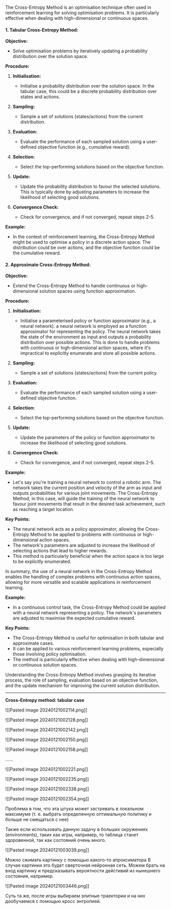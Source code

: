 
The Cross-Entropy Method is an optimisation technique often used in reinforcement learning for solving optimisation problems. It is particularly effective when dealing with high-dimensional or continuous spaces.

#### 1. **Tabular Cross-Entropy Method:**

**Objective:**
- Solve optimisation problems by iteratively updating a probability distribution over the solution space.

**Procedure:**
1. **Initialisation:**
   - Initialise a probability distribution over the solution space. In the tabular case, this could be a discrete probability distribution over states and actions.

2. **Sampling:**
   - Sample a set of solutions (states/actions) from the current distribution.

3. **Evaluation:**
   - Evaluate the performance of each sampled solution using a user-defined objective function (e.g., cumulative reward).

4. **Selection:**
   - Select the top-performing solutions based on the objective function.

5. **Update:**
   - Update the probability distribution to favour the selected solutions. This is typically done by adjusting parameters to increase the likelihood of selecting good solutions.

6. **Convergence Check:**
   - Check for convergence, and if not converged, repeat steps 2-5.

**Example:**
- In the context of reinforcement learning, the Cross-Entropy Method might be used to optimise a policy in a discrete action space. The distribution could be over actions, and the objective function could be the cumulative reward.

#### 2. **Approximate Cross-Entropy Method:**

**Objective:**
- Extend the Cross-Entropy Method to handle continuous or high-dimensional solution spaces using function approximation.

**Procedure:**
1. **Initialisation:**
   - Initialise a parameterised policy or function approximator (e.g., a neural network).
     a neural network is employed as a function approximator for representing the policy. The neural network takes the state of the environment as input and outputs a probability distribution over possible actions. This is done to handle problems with continuous or high-dimensional action spaces, where it's impractical to explicitly enumerate and store all possible actions.

2. **Sampling:**
   - Sample a set of solutions (states/actions) from the current policy.

3. **Evaluation:**
   - Evaluate the performance of each sampled solution using a user-defined objective function.

4. **Selection:**
   - Select the top-performing solutions based on the objective function.

5. **Update:**
   - Update the parameters of the policy or function approximator to increase the likelihood of selecting good solutions.

6. **Convergence Check:**
   - Check for convergence, and if not converged, repeat steps 2-5.

**Example:**

- Let's say you're training a neural network to control a robotic arm. The network takes the current position and velocity of the arm as input and outputs probabilities for various joint movements. The Cross-Entropy Method, in this case, will guide the training of the neural network to favour joint movements that result in the desired task achievement, such as reaching a target location.

**Key Points:**

- The neural network acts as a policy approximator, allowing the Cross-Entropy Method to be applied to problems with continuous or high-dimensional action spaces.
- The network's parameters are adjusted to increase the likelihood of selecting actions that lead to higher rewards.
- This method is particularly beneficial when the action space is too large to be explicitly enumerated.

In summary, the use of a neural network in the Cross-Entropy Method enables the handling of complex problems with continuous action spaces, allowing for more versatile and scalable applications in reinforcement learning.

**Example:**
- In a continuous control task, the Cross-Entropy Method could be applied with a neural network representing a policy. The network's parameters are adjusted to maximise the expected cumulative reward.

**Key Points:**
- The Cross-Entropy Method is useful for optimisation in both tabular and approximate cases.
- It can be applied to various reinforcement learning problems, especially those involving policy optimisation.
- The method is particularly effective when dealing with high-dimensional or continuous solution spaces.

Understanding the Cross-Entropy Method involves grasping its iterative process, the role of sampling, evaluation based on an objective function, and the update mechanism for improving the current solution distribution.

--------------------------------------------------------------------

**Cross-Entropy method: tabular case**

![[Pasted image 20240121002114.png]]

![[Pasted image 20240121002128.png]]

![[Pasted image 20240121002142.png]]

![[Pasted image 20240121002150.png]]

![[Pasted image 20240121002158.png]]

......

![[Pasted image 20240121002221.png]]

![[Pasted image 20240121002235.png]]

![[Pasted image 20240121002338.png]]

![[Pasted image 20240121002354.png]]

Проблема в том, что эта штука может застревать в локальном максимуме (т. е. выбрать определенную оптимальную политику и больше не смещаться с нее)

Также если использовать данную задачу в больших окружениях (environments), таких как игры, например, то таблица станет здоровенной, так как состояний очень много. 

![[Pasted image 20240121003039.png]]

Можно сжимать картинку с помощью какого-то апроксиматора
В случае картинки это будет сверточная нейронная сеть. Можем брать на вход картинку и предсказывать вероятности дейстивий из нынешнего состояния, например.

![[Pasted image 20240121003446.png]]

Суть та же, после игры выбираем элитные траектории и на них дообучаемся с помощью кросс энтропией.


